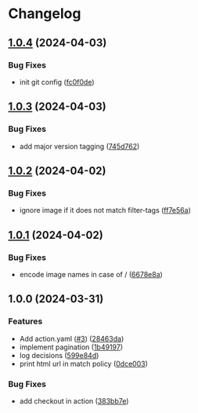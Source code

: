 # Changelog

## [1.0.4](https://github.com/PeterStolz/ContainerCrop/compare/v1.0.3...v1.0.4) (2024-04-03)


### Bug Fixes

* init git config ([fc0f0de](https://github.com/PeterStolz/ContainerCrop/commit/fc0f0de8b14f502acea2ecb0bec65d16d27b6bdf))

## [1.0.3](https://github.com/PeterStolz/ContainerCrop/compare/v1.0.2...v1.0.3) (2024-04-03)


### Bug Fixes

* add major version tagging ([745d762](https://github.com/PeterStolz/ContainerCrop/commit/745d762787fa4255ba04b9071054c2702f585286))

## [1.0.2](https://github.com/PeterStolz/ContainerCrop/compare/v1.0.1...v1.0.2) (2024-04-02)


### Bug Fixes

* ignore image if it does not match filter-tags ([ff7e56a](https://github.com/PeterStolz/ContainerCrop/commit/ff7e56aa5f1cd6b41df61af8c3c87e541e959455))

## [1.0.1](https://github.com/PeterStolz/ContainerCrop/compare/v1.0.0...v1.0.1) (2024-04-02)


### Bug Fixes

* encode image names in case of / ([6678e8a](https://github.com/PeterStolz/ContainerCrop/commit/6678e8a963c89deee552fe179dd4a95de8e58f0e))

## 1.0.0 (2024-03-31)


### Features

* Add action.yaml ([#3](https://github.com/PeterStolz/ContainerCrop/issues/3)) ([28463da](https://github.com/PeterStolz/ContainerCrop/commit/28463da4e762b79e5df881cc206f90587c061bda))
* implement pagination ([1b49197](https://github.com/PeterStolz/ContainerCrop/commit/1b491975ae8bd8bac092c93b751a21856ae82617))
* log decisions ([599e84d](https://github.com/PeterStolz/ContainerCrop/commit/599e84d2e34eab9e5f6721643346a9edcb76c924))
* print html url in match policy ([0dce003](https://github.com/PeterStolz/ContainerCrop/commit/0dce0034a6aabe5f34e322e68f9265130026c596))


### Bug Fixes

* add checkout in action ([383bb7e](https://github.com/PeterStolz/ContainerCrop/commit/383bb7e004cb1c25e49bdecc6b15deced344d5ca))
